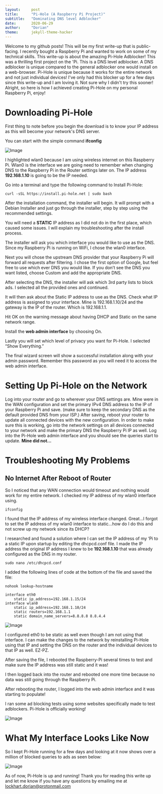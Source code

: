 ```yaml
---
layout:     post
title:      "Pi-Hole (A Raspberry Pi Project)"
subtitle:   "Dominating DNS level Adblocker"
date:       2020-06-29
author:     "Dorian"
theme:      jekyll-theme-hacker
---
```


Welcome to my github posts! This will be my first write-up that is public-facing. I recently bought a Raspberry Pi and wanted to work on some of my 
technical skills. This write-up is about the amazing Pi-Hole Adblocker! This was a thrilling first project on the 'Pi. This is a DNS level adblocker.
A DNS adblocker is unique compared to the general adblocker one would install on a web-browser. Pi-Hole is unique because it works for the entire network
and not just individual devices! I've only had this blocker up for a few days since this write-up and I am loving it. Not sure why I didn't try this sooner!
Alright, so here is how I achieved creating Pi-Hole on my personal Raspberry Pi, enjoy!

# Downloading Pi-Hole

First thing to note before you begin the download is to know your IP address as this will become your network's DNS server.

You can start with the simple command **ifconfig**

![Image](https://Dorianlockhart.github.io/img/ifconfigexample.png)

I highlighted wlan0 because I am using wireless internet on this Raspberry Pi. Wlan0 is the interface we are going need to remember when changing DNS
to the Raspberry Pi in the Router settings later on. The IP address **192.168.1.10** is going to be the IP needed.

Go into a terminal and type the following command to Install Pi-Hole:
```
curl -sSL https://install.pi-hole.net | sudo bash 
```
After the installation command, the installer will begin. It will prompt with a Debian Installer and just go through the installer, step by step using the recommended settings.

You will need a **STATIC** IP address as I did not do in the first place, which caused some issues. I will explain my troubleshooting after the install process.

The installer will ask you which interface you would like to use as the DNS. Since my Raspberry Pi is running on WiFi, I chose the wlan0 interface.

Next you will chose the upstream DNS provider that your Raspberry Pi will forward all requests after filtering. I chose the first option of Google, but feel free to use which ever DNS you would like. If you don’t see the DNS you want listed, choose Custom and add the appropriate DNS.

After selecting the DNS, the installer will ask which 3rd party lists to block ads. I selected all the provided ones and continued.

It will then ask about the Static IP address to use as the DNS. Check what IP address is assigned to your interface. Mine is 192.168.1.10/24 and the gateway is the IP of the router. Which is 192.168.1.1.

Hit OK on the warning message about having DHCP and Static on the same network range. 

Install the **web admin interface** by choosing On.

Lastly you will set which level of privacy you want for Pi-Hole. I selected “Show Everything.”

The final wizard screen will show a successful installation along with your admin password. Remember this password as you will need it to access the web admin interface. 

# Setting Up Pi-Hole on the Network

Log into your router and go to wherever your DNS settings are. Mine were in the WAN configuration and set the primary IPv4 DNS address to the IP of your Raspberry Pi and save.
(make sure to keep the secondary DNS as the default provided DNS from your ISP.)
After saving, reboot your router to update all connected devices with the new configuration.
In order to make sure this is working, go into the network settings on all devices connected to your network and make the primary DNS the Raspberry Pi IP as well.
Log into the Pi-Hole web admin interface and you should see the queries start to update. <b>Mine did not...</b>

# Troubleshooting My Problems

## No Internet After Reboot of Router

So I noticed that any WAN connection would timeout and nothing would work for my entire network. I checked my IP address of my wlan0 interface using.
```
ifconfig
```
I found that the IP address of my wireless interface changed. Great…I forgot to set the IP address of my wlan0 interface to static...how do I do this and not screw up my network since its DHCP?

I researched and found a solution where I can set the IP address of my ‘Pi to a static IP upon startup by editing the dhcpcd.conf file. I made the IP address the original IP address I knew to be **192.168.1.10** that was already configured as the DNS in my router.
```
sudo nano /etc/dhcpcd.conf
```
I added the following lines of code at the bottom of the file and saved the file:
```
nohook lookup-hostname

interface eth0
	static ip_address=192.168.1.15/24
interface wlan0
	static ip_address=192.168.1.10/24
	static routers=192.168.1.1
	static domain_name_servers=8.8.8.8 8.8.4.4
```
![Image](https://Dorianlockhart.github.io/img/dhcpcdconfiguration.png)

I configured eth0 to be static as well even though I am not using that interface. I can make the changes to the network by reinstalling Pi-Hole using that IP and setting the DNS on the router and the individual devices to that IP as well. EZ-PZ.

After saving the file, I rebooted the Raspberry-Pi several times to test and make sure the IP address was still static and it was! 

I then logged back into the router and rebooted one more time because no data was still going through the Raspberry Pi. 

After rebooting the router, I logged into the web admin interface and it was starting to populate!

I ran some ad blocking tests using some websites specifically made to test adblockers. Pi-Hole is officially working!

![Image](https://Dorianlockhart.github.io/img/adblocktest.png)

# What My Interface Looks Like Now

So I kept Pi-Hole running for a few days and looking at it now shows over a million of blocked queries to ads as seen below:

![Image](https://Dorianlockhart.github.io/img/piholeinterface.png)

As of now, Pi-Hole is up and running! Thank you for reading this write up and let me know if you have any questions by emailing me at lockhart.dorian@protonmail.com
